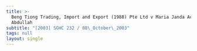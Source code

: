 ```yaml
---
title: >-
  Beng Tiong Trading, Import and Export (1988) Pte Ltd v Maria Janda Achmad Bin
  Abdullah
subtitle: "[2003] SGHC 232 / 08\_October\_2003"
tags: null
layout: single
---
```


